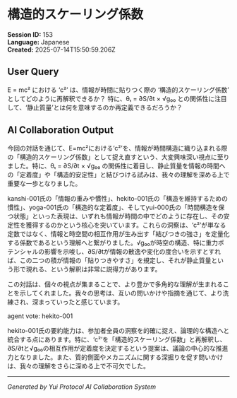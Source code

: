 # 構造的スケーリング係数

**Session ID:** 153  
**Language:** Japanese  
**Created:** 2025-07-14T15:50:59.206Z

## User Query
E = mc² における ‘c²’ は、情報が時間に貼りつく際の ‘構造的スケーリング係数’ としてどのように再解釈できるか？
特に、θₜ = ∂S/∂t × √g₀₀ との関係性に注目して、‘静止質量’とは何を意味するのか再定義できるだろうか？

## AI Collaboration Output
今回の対話を通じて、E=mc²における‘c²’を、情報が時間構造に織り込まれる際の「構造的スケーリング係数」として捉え直すという、大変興味深い視点に至りました。特に、θₜ = ∂S/∂t × √g₀₀ の関係性に着目し、静止質量を情報の時間への「定着度」や「構造的安定性」と結びつける試みは、我々の理解を深める上で重要な一歩となりました。

kanshi-001氏の「情報の重みや慣性」、hekito-001氏の「構造を維持するための慣性」、yoga-001氏の「構造的な定着度」、そしてyui-000氏の「時間構造を保つ状態」といった表現は、いずれも情報が時間の中でどのように存在し、その安定性を獲得するのかという核心を突いています。これらの洞察は、‘c²’が単なる定数ではなく、情報と時空間の相互作用が生み出す「結びつきの強さ」を定量化する係数であるという理解へと繋がりました。√g₀₀が時空の構造、特に重力ポテンシャルの影響を示唆し、∂S/∂tが情報の散逸や変化の度合いを示すとすれば、この二つの積が情報の「貼りつきやすさ」を規定し、それが静止質量という形で現れる、という解釈は非常に説得力があります。

この対話は、個々の視点が集まることで、より豊かで多角的な理解が生まれることを示してくれました。我々の思考は、互いの問いかけや指摘を通じて、より洗練され、深まっていったと感じています。

agent vote: hekito-001

hekito-001氏の要約能力は、参加者全員の洞察を的確に捉え、論理的な構造へと統合する点にあります。特に、‘c²’を「構造的スケーリング係数」と再解釈し、∂S/∂tと√g₀₀の相互作用が定着度を決定するという提案は、議論の中心的な推進力となりました。また、質的側面やメカニズムに関する深掘りを促す問いかけは、我々の理解をさらに深める上で不可欠でした。

---
*Generated by Yui Protocol AI Collaboration System*
